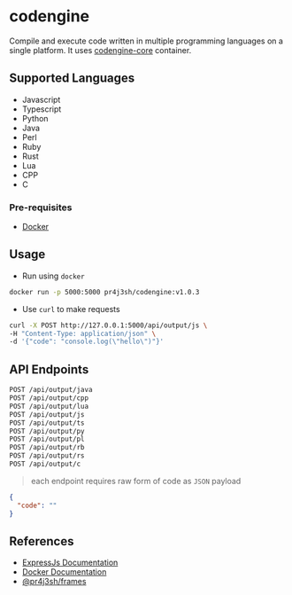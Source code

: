 # codengine

Compile and execute code written in multiple programming languages on a single platform. It uses [codengine-core](https://hub.docker.com/r/pr4j3sh/codengine-core) container.

## Supported Languages

- Javascript
- Typescript
- Python
- Java
- Perl
- Ruby
- Rust
- Lua
- CPP
- C

### Pre-requisites

- [Docker](https://www.docker.com/get-started/)

## Usage

- Run using `docker`

```bash
docker run -p 5000:5000 pr4j3sh/codengine:v1.0.3
```

- Use `curl` to make requests

```bash
curl -X POST http://127.0.0.1:5000/api/output/js \
-H "Content-Type: application/json" \
-d '{"code": "console.log(\"hello\")"}'
```

## API Endpoints

```bash
POST /api/output/java
POST /api/output/cpp
POST /api/output/lua
POST /api/output/js
POST /api/output/ts
POST /api/output/py
POST /api/output/pl
POST /api/output/rb
POST /api/output/rs
POST /api/output/c
```

> each endpoint requires raw form of code as `JSON` payload

```json
{
  "code": ""
}
```

## References

- [ExpressJs Documentation](https://expressjs.com/en/starter/hello-world.html)
- [Docker Documentation](https://docs.docker.com/)
- [@pr4j3sh/frames](https://github.com/pr4j3sh/frames)
